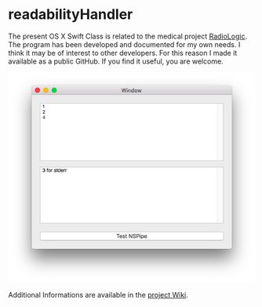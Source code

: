 # readabilityHandler
The present OS X Swift Class is related to the medical project [RadioLogic](http://www.radiologic.fr). The program has been developed and documented for my own needs. I think it may be of interest to other developers. For this reason I made it available as a public GitHub. If you find it useful, you are welcome. 

![readabilityApp](readability.png)

Additional Informations are available in the [project Wiki](https://github.com/mbarnig/readabilityHandler/wiki).
